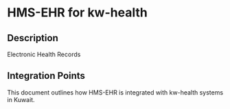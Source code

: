 # HMS-EHR for kw-health

## Description

Electronic Health Records

## Integration Points

This document outlines how HMS-EHR is integrated with kw-health systems in Kuwait.
